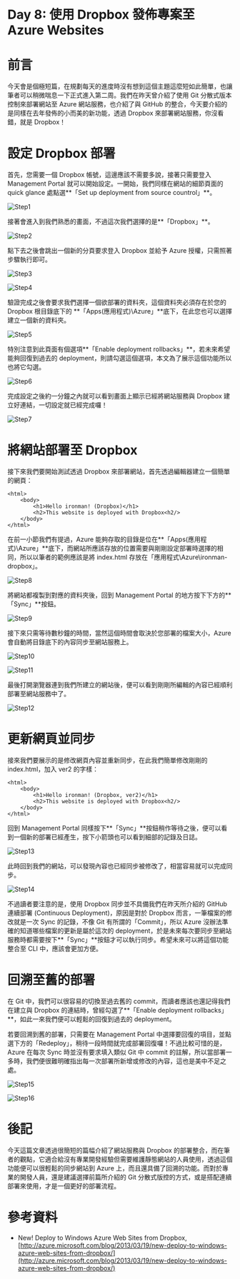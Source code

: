 Day 8: 使用 Dropbox 發佈專案至 Azure Websites
=====================================

# 前言

今天會是個極短篇，在規劃每天的進度時沒有想到這個主題這麼短如此簡單，也讓筆者可以稍微喘息一下正式進入第二周。我們在昨天曾介紹了使用 Git 分散式版本控制來部署網站至 Azure 網站服務，也介紹了與 GitHub 的整合，今天要介紹的是同樣在去年發佈的小而美的新功能，透過 Dropbox 來部署網站服務，你沒看錯，就是 Dropbox！

# 設定 Dropbox 部署

首先，您需要一個 Dropbox 帳號，這邊應該不需要多說，接著只需要登入 Management Portal 就可以開始設定。一開始，我們同樣在網站的細節頁面的 quick glance 處點選**「Set up deployment from source countrol」**。

![Step1](https://raw.githubusercontent.com/hungys/azure-blog/master/media/08-using-dropbox-deploy-to-azure-websites/step-01-quick-glance.png)

接著會進入到我們熟悉的畫面，不過這次我們選擇的是**「Dropbox」**。

![Step2](https://raw.githubusercontent.com/hungys/azure-blog/master/media/08-using-dropbox-deploy-to-azure-websites/step-02-choose-dropbox.png)

點下去之後會跳出一個新的分頁要求登入 Dropbox 並給予 Azure 授權，只需照著步驟執行即可。

![Step3](https://raw.githubusercontent.com/hungys/azure-blog/master/media/08-using-dropbox-deploy-to-azure-websites/step-03-login-to-dropbox.png)

![Step4](https://raw.githubusercontent.com/hungys/azure-blog/master/media/08-using-dropbox-deploy-to-azure-websites/step-04-dropbox-authorize.png)

驗證完成之後會要求我們選擇一個欲部署的資料夾，這個資料夾必須存在於您的 Dropbox 根目錄底下的 **「Apps(應用程式)\Azure」**底下，在此您也可以選擇建立一個新的資料夾。

![Step5](https://raw.githubusercontent.com/hungys/azure-blog/master/media/08-using-dropbox-deploy-to-azure-websites/step-05-create-new-folder.png)

特別注意到此頁面有個選項**「Enable deployment rollbacks」**，若未來希望能夠回復到過去的 deployment，則請勾選這個選項，本文為了展示這個功能所以也將它勾選。

![Step6](https://raw.githubusercontent.com/hungys/azure-blog/master/media/08-using-dropbox-deploy-to-azure-websites/step-06-enable-deployment-rollbacks.png)

完成設定之後約一分鐘之內就可以看到畫面上顯示已經將網站服務與 Dropbox 建立好連結，一切設定就已經完成囉！

![Step7](https://raw.githubusercontent.com/hungys/azure-blog/master/media/08-using-dropbox-deploy-to-azure-websites/step-07-dropbox-linked.png)

# 將網站部署至 Dropbox

接下來我們要開始測試透過 Dropbox 來部署網站，首先透過編輯器建立一個簡單的網頁：

```
<html>
	<body>
		<h1>Hello ironman! (Dropbox)</h1>
		<h2>This website is deployed with Dropbox<h2/>
	</body>
</html>
```

在前一小節我們有提過，Azure 能夠存取的目錄是位在**「Apps(應用程式)\Azure」**底下，而網站所應該存放的位置需要與剛剛設定部署時選擇的相同，所以以筆者的範例應該是將 index.html 存放在「應用程式\Azure\ironman-dropbox」。

![Step8](https://raw.githubusercontent.com/hungys/azure-blog/master/media/08-using-dropbox-deploy-to-azure-websites/step-08-dropbox-folders.png)

將網站都複製到對應的資料夾後，回到 Management Portal 的地方按下下方的**「Sync」**按鈕。

![Step9](https://raw.githubusercontent.com/hungys/azure-blog/master/media/08-using-dropbox-deploy-to-azure-websites/step-09-sync-button.png)

接下來只需等待數秒鐘的時間，當然這個時間會取決於您部署的檔案大小，Azure 會自動將目錄底下的內容同步至網站服務上。

![Step10](https://raw.githubusercontent.com/hungys/azure-blog/master/media/08-using-dropbox-deploy-to-azure-websites/step-10-deploying.png)

![Step11](https://raw.githubusercontent.com/hungys/azure-blog/master/media/08-using-dropbox-deploy-to-azure-websites/step-11-deployed.png)

最後打開瀏覽器連到我們所建立的網站後，便可以看到剛剛所編輯的內容已經順利部署至網站服務中了。

![Step12](https://raw.githubusercontent.com/hungys/azure-blog/master/media/08-using-dropbox-deploy-to-azure-websites/step-12-websites-ver1.png)

# 更新網頁並同步

接來我們要展示的是修改網頁內容並重新同步，在此我們簡單修改剛剛的 index.html，加入 ver2 的字樣：

```
<html>
	<body>
		<h1>Hello ironman! (Dropbox, ver2)</h1>
		<h2>This website is deployed with Dropbox<h2/>
	</body>
</html>
```

回到 Management Portal 同樣按下**「Sync」**按鈕稍作等待之後，便可以看到一個新的部署已經產生，按下小箭頭也可以看到細部的記錄及日誌。

![Step13](https://raw.githubusercontent.com/hungys/azure-blog/master/media/08-using-dropbox-deploy-to-azure-websites/step-13-new-deployment.png)

此時回到我們的網站，可以發現內容也已經同步被修改了，相當容易就可以完成同步。

![Step14](https://raw.githubusercontent.com/hungys/azure-blog/master/media/08-using-dropbox-deploy-to-azure-websites/step-14-websites-ver2.png)

不過讀者要注意的是，使用 Dropbox 同步並不具備我們在昨天所介紹的 GitHub 連續部署 (Continuous Deployment)，原因是對於 Dropbox 而言，一筆檔案的修改就是一次 Sync 的記錄，不像 Git 有所謂的「Commit」，所以 Azure 沒辦法準確的知道哪些檔案的更新是屬於這次的 deployment，於是未來每次要同步至網站服務時都需要按下**「Sync」**按鈕才可以執行同步。希望未來可以將這個功能整合至 CLI 中，應該會更加方便。

# 回溯至舊的部署

在 Git 中，我們可以很容易的切換至過去舊的 commit，而讀者應該也還記得我們在建立與 Dropbox 的連結時，曾經勾選了**「Enable deployment rollbacks」**，如此一來我們便可以輕鬆的回復到過去的 deployment。

若要回溯到舊的部署，只需要在 Management Portal 中選擇要回復的項目，並點選下方的「Redeploy」，稍待一段時間就完成部署回復囉！不過比較可惜的是，Azure 在每次 Sync 時並沒有要求填入類似 Git 中 commit 的註解，所以當部署一多時，我們便很難明確指出每一次部署所新增或修改的內容，這也是美中不足之處。

![Step15](https://raw.githubusercontent.com/hungys/azure-blog/master/media/08-using-dropbox-deploy-to-azure-websites/step-15-redeploy.png)

![Step16](https://raw.githubusercontent.com/hungys/azure-blog/master/media/08-using-dropbox-deploy-to-azure-websites/step-16-redeploy-success.png)

# 後記

今天這篇文章透過很簡短的篇幅介紹了網站服務與 Dropbox 的部署整合，而在筆者的觀點，它適合給沒有專業開發經驗但需要維護靜態網站的人員使用，透過這個功能便可以很輕鬆的同步網站到 Azure 上，而且還具備了回溯的功能。而對於專業的開發人員，還是建議選擇前篇所介紹的 Git 分散式版控的方式，或是搭配連續部署來使用，才是一個更好的部署流程。

# 參考資料

- New! Deploy to Windows Azure Web Sites from Dropbox, [http://azure.microsoft.com/blog/2013/03/19/new-deploy-to-windows-azure-web-sites-from-dropbox/](http://azure.microsoft.com/blog/2013/03/19/new-deploy-to-windows-azure-web-sites-from-dropbox/)